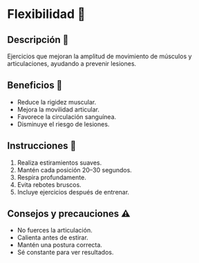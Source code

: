 # Flexibilidad 🤸 

## Descripción 📖
Ejercicios que mejoran la amplitud de movimiento de músculos y articulaciones, ayudando a prevenir lesiones.

## Beneficios 🌱
- Reduce la rigidez muscular.
- Mejora la movilidad articular.
- Favorece la circulación sanguínea.
- Disminuye el riesgo de lesiones.

## Instrucciones 📜
1. Realiza estiramientos suaves.
2. Mantén cada posición 20–30 segundos.
3. Respira profundamente.
4. Evita rebotes bruscos.
5. Incluye ejercicios después de entrenar.

## Consejos y precauciones ⚠️
- No fuerces la articulación.
- Calienta antes de estirar.
- Mantén una postura correcta.
- Sé constante para ver resultados.